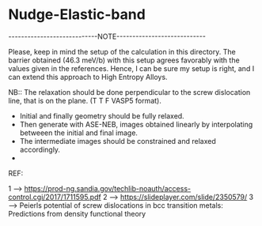 # Nudge-Elastic-band

----------------------------NOTE----------------------------

Please, keep in mind the setup of the calculation in this directory. 
The barrier obtained (46.3 meV/b) with this setup agrees favorably with 
the values given in the references. Hence, I can be sure my setup is right, 
and I can extend this approach to High Entropy Alloys.

NB:: The relaxation should be done perpendicular to the screw dislocation line, 
that is on the plane. (T T F VASP5 format).

- Initial and finally geometry should be fully relaxed. 
- Then generate with ASE-NEB, images obtained linearly by interpolating betweeen
  the initial and final image. 
- The intermediate images should be constrained and relaxed accordingly.
- 

REF:

1 --> https://prod-ng.sandia.gov/techlib-noauth/access-control.cgi/2017/1711595.pdf
2 --> https://slideplayer.com/slide/2350579/
3 --> Peierls potential of screw dislocations in bcc transition metals: Predictions from density functional theory
